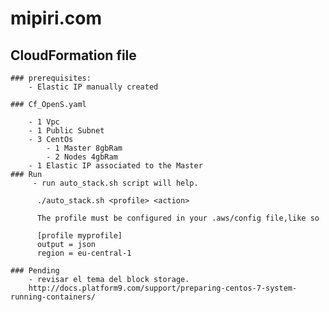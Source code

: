 # mipiri.com

## CloudFormation file
	### prerequisites:
		- Elastic IP manually created
	
	### Cf_OpenS.yaml

		- 1 Vpc
		- 1 Public Subnet
		- 3 CentOs
			- 1 Master 8gbRam
			- 2 Nodes 4gbRam
		- 1 Elastic IP associated to the Master
	### Run
		 - run auto_stack.sh script will help.

		  ./auto_stack.sh <profile> <action>

		  The profile must be configured in your .aws/config file,like so

		  [profile myprofile]
		  output = json
		  region = eu-central-1

	### Pending
		- revisar el tema del block storage.
		http://docs.platform9.com/support/preparing-centos-7-system-running-containers/